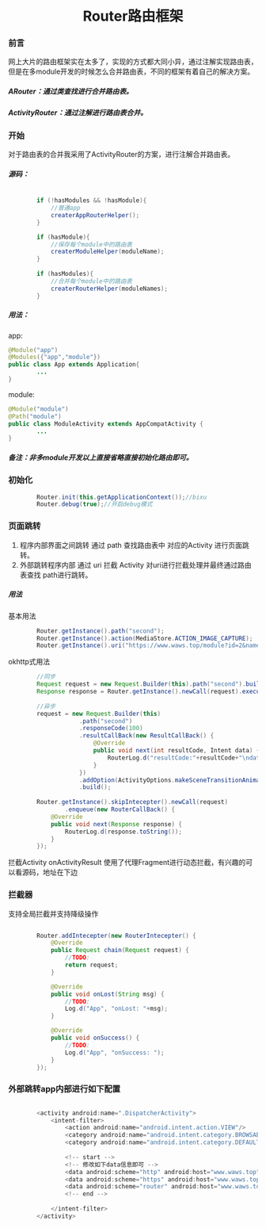 # <center> Router路由框架

### 前言
网上大片的路由框架实在太多了，实现的方式都大同小异，通过注解实现路由表，但是在多module开发的时候怎么合并路由表，不同的框架有着自己的解决方案。

##### ARouter：通过类查找进行合并路由表。
##### ActivityRouter：通过注解进行路由表合并。

### 开始
对于路由表的合并我采用了ActivityRouter的方案，进行注解合并路由表。
##### 源码：
```java

        if (!hasModules && !hasModule){
        	//普通app
            createrAppRouterHelper();
        }

        if (hasModule){
            //保存每个module中的路由表
            createrModuleHelper(moduleName);
        }
        
        if (hasModules){
            //合并每个module中的路由表
            createrRouterHelper(moduleNames);
        }
```
##### 用法：
app:

```java
@Module("app")
@Modules({"app","module"})
public class App extends Application{
		...
}
```
module:

```java
@Module("module")
@Path("module")
public class ModuleActivity extends AppCompatActivity {
		...
}
```

##### 备注：非多module开发以上直接省略直接初始化路由即可。
### 初始化
```java
		Router.init(this.getApplicationContext());//bixu
        Router.debug(true);//开启debug模式
```

### 页面跳转
1. 程序内部界面之间跳转 通过 path 查找路由表中 对应的Activity 进行页面跳转。
2. 外部跳转程序内部 通过 uri 拦截 Activity 对uri进行拦截处理并最终通过路由表查找 path进行跳转。

##### 用法
基本用法

```java
		Router.getInstance().path("second");
		Router.getInstance().action(MediaStore.ACTION_IMAGE_CAPTURE);
		Router.getInstance().uri("https://www.waws.top/module?id=2&name=haha");
```
okhttp式用法

```java
		//同步
		Request request = new Request.Builder(this).path("second").build();
        Response response = Router.getInstance().newCall(request).execute();
        
        //异步
        request = new Request.Builder(this)
                    .path("second")
                    .responseCode(100)
                    .resultCallBack(new ResultCallBack() {
                        @Override
                        public void next(int resultCode, Intent data) {
                            RouterLog.d("resultCode:"+resultCode+"\ndata:"+data.getStringExtra("tag"));
                        }
                    })
                    .addOption(ActivityOptions.makeSceneTransitionAnimation(this,bt,"share").toBundle())
                    .build();
                    
        Router.getInstance().skipIntecepter().newCall(request)
                .enqueue(new RouterCallBack() {
            @Override
            public void next(Response response) {
                RouterLog.d(response.toString());
            }
        });
```

拦截Activity onActivityResult 使用了代理Fragment进行动态拦截，有兴趣的可以看源码，地址在下边

###  拦截器
支持全局拦截并支持降级操作

```java

		Router.addIntecepter(new RouterIntecepter() {
            @Override
            public Request chain(Request request) {
            	//TODO:
                return request;
            }

            @Override
            public void onLost(String msg) {
            	//TODO:
                Log.d("App", "onLost: "+msg);
            }

            @Override
            public void onSuccess() {
           	 	//TODO:
                Log.d("App", "onSuccess: ");
            }
        });

```

### 外部跳转app内部进行如下配置

```java

		<activity android:name=".DispatcherActivity">
            <intent-filter>
                <action android:name="android.intent.action.VIEW"/>
                <category android:name="android.intent.category.BROWSABLE"/>
                <category android:name="android.intent.category.DEFAULT"/>
   
                <!-- start -->
                <!-- 修改如下data信息即可 -->
                <data android:scheme="http" android:host="www.waws.top"/>
                <data android:scheme="https" android:host="www.waws.top"/>
                <data android:scheme="router" android:host="www.waws.top"/>
                <!-- end -->
                
            </intent-filter>
        </activity>
        
```
